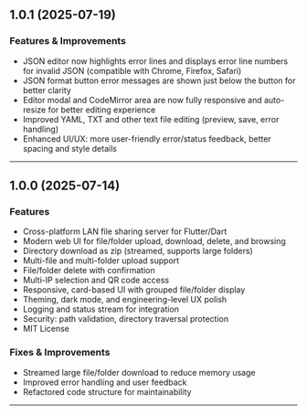 ## 1.0.1 (2025-07-19)

### Features & Improvements
- JSON editor now highlights error lines and displays error line numbers for invalid JSON (compatible with Chrome, Firefox, Safari)
- JSON format button error messages are shown just below the button for better clarity
- Editor modal and CodeMirror area are now fully responsive and auto-resize for better editing experience
- Improved YAML, TXT and other text file editing (preview, save, error handling)
- Enhanced UI/UX: more user-friendly error/status feedback, better spacing and style details

---

## 1.0.0 (2025-07-14)

### Features
- Cross-platform LAN file sharing server for Flutter/Dart
- Modern web UI for file/folder upload, download, delete, and browsing
- Directory download as zip (streamed, supports large folders)
- Multi-file and multi-folder upload support
- File/folder delete with confirmation
- Multi-IP selection and QR code access
- Responsive, card-based UI with grouped file/folder display
- Theming, dark mode, and engineering-level UX polish
- Logging and status stream for integration
- Security: path validation, directory traversal protection
- MIT License

### Fixes & Improvements
- Streamed large file/folder download to reduce memory usage
- Improved error handling and user feedback
- Refactored code structure for maintainability

---
